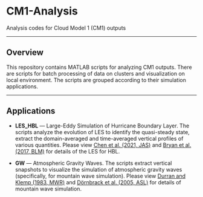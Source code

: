 # CM1-Analysis

Analysis codes for Cloud Model 1 (CM1) outputs

---

## Overview
This repository contains MATLAB scripts for analyzing CM1 outputs. There are scripts for batch processing of data on clusters and visualization on local environment. The scripts are grouped according to their simulation applications.

---

## Applications

- **LES_HBL** — Large-Eddy Simulation of Hurricane Boundary Layer. The scripts analyze the evolution of LES to identify the quasi-steady state, extract the domain-averaged and time-averaged vertical profiles of various quantities. Please view [Chen et al. (2021, JAS)](https://doi.org/10.1175/JAS-D-20-0227.1) and [Bryan et al. (2017, BLM)](https://doi.org/10.1007/s10546-016-0207-0) for details of the LES for HBL.

- **GW** — Atmospheric Gravity Waves. The scripts extract vertical snapshots to visualize the simulation of atmospheric gravity waves (specifically, for mountain wave simulation). Please view [Durran and Klemp (1983, MWR)](https://doi.org/10.1175/1520-0493(1983)111%3C2341:ACMFTS%3E2.0.CO;2) and [Dörnbrack et al. (2005, ASL)](https://doi.org/10.1002/asl.100) for details of mountain wave simulation.
